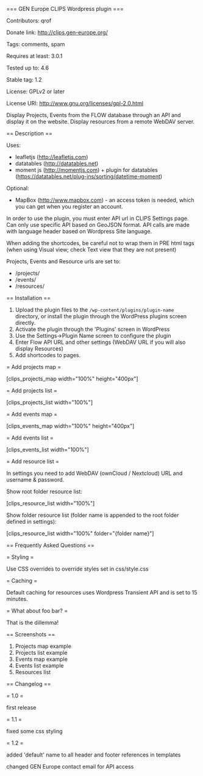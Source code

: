 === GEN Europe CLIPS Wordpress plugin ===

Contributors: qrof

Donate link: http://clips.gen-europe.org/

Tags: comments, spam

Requires at least: 3.0.1

Tested up to: 4.6

Stable tag: 1.2

License: GPLv2 or later

License URI: http://www.gnu.org/licenses/gpl-2.0.html

Display Projects, Events from the FLOW database through an API and display it on the website. Display resources from a remote WebDAV server.

== Description ==

Uses:

* leafletjs (http://leafletjs.com)
* datatables (http://datatables.net)
* moment js (http://momentjs.com) + plugin for datatables (https://datatables.net/plug-ins/sorting/datetime-moment)

Optional:

* MapBox (http://www.mapbox.com) - an access token is needed, which you can get when you register an account.

In order to use the plugin, you must enter API url in CLIPS Settings page. Can only use specific API based on GeoJSON format. API calls are made with language header based on Wordpress Site language.

When adding the shortcodes, be careful not to wrap them in PRE html tags (when using Visual view; check Text view that they are not present)

Projects, Events and Resource urls are set to:

* /projects/
* /events/
* /resources/

== Installation ==

1. Upload the plugin files to the `/wp-content/plugins/plugin-name` directory, or install the plugin through the WordPress plugins screen directly.
1. Activate the plugin through the 'Plugins' screen in WordPress
1. Use the Settings->Plugin Name screen to configure the plugin
1. Enter Flow API URL and other settings (WebDAV URL if you will also display Resources)
1. Add shortcodes to pages.

= Add projects map =

[clips_projects_map width="100%" height="400px"]

= Add projects list =

[clips_projects_list width="100%"]

= Add events map =

[clips_events_map width="100%" height="400px"]

= Add events list =

[clips_events_list width="100%"]

= Add resource list =

In settings you need to add WebDAV (ownCloud / Nextcloud) URL and username & password.

Show root folder resource list:

[clips_resource_list width="100%"]

Show folder resource list (folder name is appended to the root folder defined in settings):

[clips_resource_list width="100%" folder="{folder name}"]



== Frequently Asked Questions ==

= Styling =

Use CSS overrides to override styles set in css/style.css

= Caching =

Default caching for resources uses Wordpress Transient API and is set to 15 minutes.

= What about foo bar? =

That is the dillemma!

== Screenshots ==

1. Projects map example
2. Projects list example
3. Events map example
4. Events list example
5. Resources list

== Changelog ==

= 1.0 =

first release

= 1.1 =

fixed some css styling

= 1.2 =

added 'default' name to all header and footer references in templates

changed GEN Europe contact email for API access
